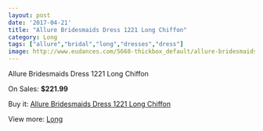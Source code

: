 ```yaml
---
layout: post
date: '2017-04-21'
title: "Allure Bridesmaids Dress 1221 Long Chiffon"
category: Long
tags: ["allure","bridal","long","dresses","dress"]
image: http://www.eudances.com/5668-thickbox_default/allure-bridesmaids-dress-1221-long-chiffon.jpg
---
```

Allure Bridesmaids Dress 1221 Long Chiffon

On Sales: **$221.99**
<a href="https://www.eudances.com/en/long/1965-allure-bridesmaids-dress-1221-long-chiffon.html"><amp-img layout="responsive" width="600" height="600" src="//www.eudances.com/5668-thickbox_default/allure-bridesmaids-dress-1221-long-chiffon.jpg" alt="Allure Bridesmaids Dress 1221 Long Chiffon 0" /></a>
<a href="https://www.eudances.com/en/long/1965-allure-bridesmaids-dress-1221-long-chiffon.html"><amp-img layout="responsive" width="600" height="600" src="//www.eudances.com/5669-thickbox_default/allure-bridesmaids-dress-1221-long-chiffon.jpg" alt="Allure Bridesmaids Dress 1221 Long Chiffon 1" /></a>

Buy it: [Allure Bridesmaids Dress 1221 Long Chiffon](https://www.eudances.com/en/long/1965-allure-bridesmaids-dress-1221-long-chiffon.html "Allure Bridesmaids Dress 1221 Long Chiffon")

View more: [Long](https://www.eudances.com/en/21-long "Long")